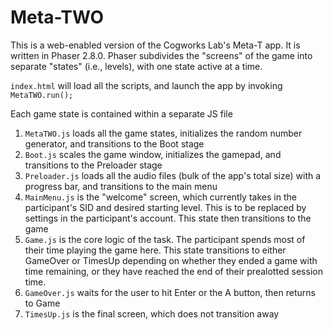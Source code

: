# Meta-TWO

This is a web-enabled version of the Cogworks Lab's Meta-T app. It is written in Phaser 2.8.0. Phaser subdivides the "screens" of the game into separate "states" (i.e., levels), with one state active at a time.

`index.html` will load all the scripts, and launch the app by invoking `MetaTWO.run();`

Each game state is contained within a separate JS file

1. `MetaTWO.js` loads all the game states, initializes the random number generator, and transitions to the Boot stage
2. `Boot.js` scales the game window, initializes the gamepad, and transitions to the Preloader stage
3. `Preloader.js` loads all the audio files (bulk of the app's total size) with a progress bar, and transitions to the main menu
4. `MainMenu.js` is the "welcome" screen, which currently takes in the participant's SID and desired starting level. This is to be replaced by settings in the participant's account. This state then transitions to the game
5. `Game.js` is the core logic of the task. The participant spends most of their time playing the game here. This state transitions to either GameOver or TimesUp depending on whether they ended a game with time remaining, or they have reached the end of their prealotted session time.
6. `GameOver.js` waits for the user to hit Enter or the A button, then returns to Game
7. `TimesUp.js` is the final screen, which does not transition away